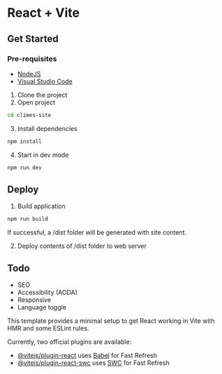 # React + Vite

## Get Started

### Pre-requisites

- [NodeJS](https://nodejs.org/en)
- [Visual Studio Code](https://code.visualstudio.com/)

1. Clone the project
2. Open project

```bash
cd climes-site
```

3. Install dependencies

```bash
npm install
```

4. Start in dev mode

```bash
npm run dev
```

## Deploy

1. Build application

```bash
npm run build
```

If successful, a /dist folder will be generated with site content.

2. Deploy contents of /dist folder to web server

## Todo

- SEO
- Accessibility (AODA)
- Responsive
- Language toggle

This template provides a minimal setup to get React working in Vite with HMR and some ESLint rules.

Currently, two official plugins are available:

- [@vitejs/plugin-react](https://github.com/vitejs/vite-plugin-react/blob/main/packages/plugin-react/README.md) uses [Babel](https://babeljs.io/) for Fast Refresh
- [@vitejs/plugin-react-swc](https://github.com/vitejs/vite-plugin-react-swc) uses [SWC](https://swc.rs/) for Fast Refresh
